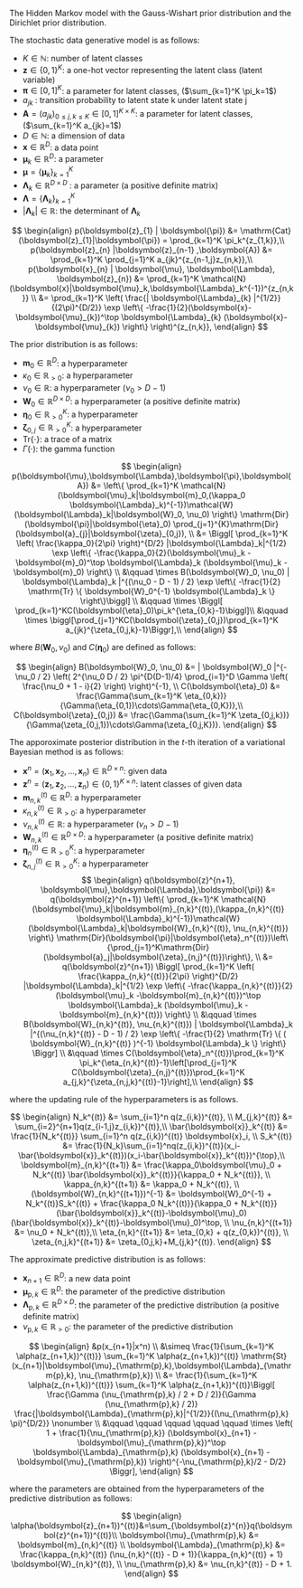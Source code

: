 <!-- Document Author
Ryohei Oka <o.ryohei07@gmail.com>
-->

The Hidden Markov model with the Gauss-Wishart prior distribution and the Dirichlet prior distribution.

The stochastic data generative model is as follows:

* $K \in \mathbb{N}$: number of latent classes
* $\boldsymbol{z} \in \{ 0, 1 \}^K$: a one-hot vector representing the latent class (latent variable)
* $\boldsymbol{\pi} \in [0, 1]^K$: a parameter for latent classes, ($\sum_{k=1}^K \pi_k=1$)
* $a_{jk}$ : transition probability to latent state k under latent state j
* $\boldsymbol{A}=(a_{jk})_{0\leq j,k\leq K} \in [0, 1]^{K\times K}$: a parameter for latent classes, ($\sum_{k=1}^K a_{jk}=1$)
* $D \in \mathbb{N}$: a dimension of data
* $\boldsymbol{x} \in \mathbb{R}^D$: a data point
* $\boldsymbol{\mu}_k \in \mathbb{R}^D$: a parameter
* $\boldsymbol{\mu} = \{ \boldsymbol{\mu}_k \}_{k=1}^K$
* $\boldsymbol{\Lambda}_k \in \mathbb{R}^{D\times D}$ : a parameter (a positive definite matrix)
* $\boldsymbol{\Lambda} = \{ \boldsymbol{\Lambda}_k \}_{k=1}^K$
* $| \boldsymbol{\Lambda}_k | \in \mathbb{R}$: the determinant of $\boldsymbol{\Lambda}_k$

$$
\begin{align}
    p(\boldsymbol{z}_{1} | \boldsymbol{\pi}) &= \mathrm{Cat}(\boldsymbol{z}_{1}|\boldsymbol{\pi}) = \prod_{k=1}^K \pi_k^{z_{1,k}},\\
    p(\boldsymbol{z}_{n} |\boldsymbol{z}_{n-1} ,\boldsymbol{A}) &= \prod_{k=1}^K \prod_{j=1}^K a_{jk}^{z_{n-1,j}z_{n,k}},\\
    p(\boldsymbol{x}_{n} | \boldsymbol{\mu}, \boldsymbol{\Lambda}, \boldsymbol{z}_{n}) &= \prod_{k=1}^K \mathcal{N}(\boldsymbol{x}|\boldsymbol{\mu}_k,\boldsymbol{\Lambda}_k^{-1})^{z_{n,k}} \\
    &= \prod_{k=1}^K \left( \frac{| \boldsymbol{\Lambda}_{k} |^{1/2}}{(2\pi)^{D/2}} \exp \left\{ -\frac{1}{2}(\boldsymbol{x}-\boldsymbol{\mu}_{k})^\top \boldsymbol{\Lambda}_{k} (\boldsymbol{x}-\boldsymbol{\mu}_{k}) \right\} \right)^{z_{n,k}},
\end{align}
$$

The prior distribution is as follows:

* $\boldsymbol{m}_0 \in \mathbb{R}^{D}$: a hyperparameter
* $\kappa_0 \in \mathbb{R}_{>0}$: a hyperparameter
* $\nu_0 \in \mathbb{R}$: a hyperparameter ($\nu_0 > D-1$)
* $\boldsymbol{W}_0 \in \mathbb{R}^{D\times D}$: a hyperparameter (a positive definite matrix)
* $\boldsymbol{\eta}_0 \in \mathbb{R}_{> 0}^K$: a hyperparameter
* $\boldsymbol{\zeta}_{0,j} \in \mathbb{R}_{> 0}^K$: a hyperparameter
* $\mathrm{Tr} \{ \cdot \}$: a trace of a matrix
* $\Gamma (\cdot)$: the gamma function

$$
\begin{align}
    p(\boldsymbol{\mu},\boldsymbol{\Lambda},\boldsymbol{\pi},\boldsymbol{A}) &= \left\{ \prod_{k=1}^K \mathcal{N}(\boldsymbol{\mu}_k|\boldsymbol{m}_0,(\kappa_0 \boldsymbol{\Lambda}_k)^{-1})\mathcal{W}(\boldsymbol{\Lambda}_k|\boldsymbol{W}_0, \nu_0) \right\} \mathrm{Dir}(\boldsymbol{\pi}|\boldsymbol{\eta}_0) \prod_{j=1}^{K}\mathrm{Dir}(\boldsymbol{a}_{j}|\boldsymbol{\zeta}_{0,j}), \\
    &= \Biggl[ \prod_{k=1}^K \left( \frac{\kappa_0}{2\pi} \right)^{D/2} |\boldsymbol{\Lambda}_k|^{1/2} \exp \left\{ -\frac{\kappa_0}{2}(\boldsymbol{\mu}_k -\boldsymbol{m}_0)^\top \boldsymbol{\Lambda}_k (\boldsymbol{\mu}_k - \boldsymbol{m}_0) \right\} \\
    &\qquad \times B(\boldsymbol{W}_0, \nu_0) | \boldsymbol{\Lambda}_k |^{(\nu_0 - D - 1) / 2} \exp \left\{ -\frac{1}{2} \mathrm{Tr} \{ \boldsymbol{W}_0^{-1} \boldsymbol{\Lambda}_k \} \right\}\biggl] \\
    &\qquad \times \Biggl[ \prod_{k=1}^KC(\boldsymbol{\eta}_0)\pi_k^{\eta_{0,k}-1}\biggl]\\
    &\qquad \times \biggl[\prod_{j=1}^KC(\boldsymbol{\zeta}_{0,j})\prod_{k=1}^K a_{jk}^{\zeta_{0,j,k}-1}\Biggr],\\
\end{align}
$$

where $B(\boldsymbol{W}_0, \nu_0)$ and $C(\boldsymbol{\eta}_0)$ are defined as follows:

$$
\begin{align}
    B(\boldsymbol{W}_0, \nu_0) &= | \boldsymbol{W}_0 |^{-\nu_0 / 2} \left( 2^{\nu_0 D / 2} \pi^{D(D-1)/4} \prod_{i=1}^D \Gamma \left( \frac{\nu_0 + 1 - i}{2} \right) \right)^{-1}, \\
    C(\boldsymbol{\eta}_0) &= \frac{\Gamma(\sum_{k=1}^K \eta_{0,k})}{\Gamma(\eta_{0,1})\cdots\Gamma(\eta_{0,K})},\\
    C(\boldsymbol{\zeta}_{0,j}) &= \frac{\Gamma(\sum_{k=1}^K \zeta_{0,j,k})}{\Gamma(\zeta_{0,j,1})\cdots\Gamma(\zeta_{0,j,K})}. 
\end{align}
$$

The apporoximate posterior distribution in the $t$-th iteration of a variational Bayesian method is as follows:

* $\boldsymbol{x}^n = (\boldsymbol{x}_1, \boldsymbol{x}_2, \dots , \boldsymbol{x}_n) \in \mathbb{R}^{D \times n}$: given data
* $\boldsymbol{z}^n = (\boldsymbol{z}_1, \boldsymbol{z}_2, \dots , \boldsymbol{z}_n) \in \{ 0, 1 \}^{K \times n}$: latent classes of given data
* $\boldsymbol{m}_{n,k}^{(t)} \in \mathbb{R}^{D}$: a hyperparameter
* $\kappa_{n,k}^{(t)} \in \mathbb{R}_{>0}$: a hyperparameter
* $\nu_{n,k}^{(t)} \in \mathbb{R}$: a hyperparameter $(\nu_n > D-1)$
* $\boldsymbol{W}_{n,k}^{(t)} \in \mathbb{R}^{D\times D}$: a hyperparameter (a positive definite matrix)
* $\boldsymbol{\eta}_n^{(t)} \in \mathbb{R}_{> 0}^K$: a hyperparameter
* $\boldsymbol{\zeta}_{n,j}^{(t)} \in \mathbb{R}_{> 0}^K$: a hyperparameter
$$
\begin{align}
    q(\boldsymbol{z}^{n+1}, \boldsymbol{\mu},\boldsymbol{\Lambda},\boldsymbol{\pi}) &= q(\boldsymbol{z}^{n+1}) \left\{ \prod_{k=1}^K \mathcal{N}(\boldsymbol{\mu}_k|\boldsymbol{m}_{n,k}^{(t)},(\kappa_{n,k}^{(t)} \boldsymbol{\Lambda}_k)^{-1})\mathcal{W}(\boldsymbol{\Lambda}_k|\boldsymbol{W}_{n,k}^{(t)}, \nu_{n,k}^{(t)}) \right\} \mathrm{Dir}(\boldsymbol{\pi}|\boldsymbol{\eta}_n^{(t)})\left\{\prod_{j=1}^K\mathrm{Dir}(\boldsymbol{a}_j|\boldsymbol{\zeta}_{n,j}^{(t)})\right\}, \\
    &= q(\boldsymbol{z}^{n+1}) \Biggl[ \prod_{k=1}^K \left( \frac{\kappa_{n,k}^{(t)}}{2\pi} \right)^{D/2} |\boldsymbol{\Lambda}_k|^{1/2} \exp \left\{ -\frac{\kappa_{n,k}^{(t)}}{2}(\boldsymbol{\mu}_k -\boldsymbol{m}_{n,k}^{(t)})^\top \boldsymbol{\Lambda}_k (\boldsymbol{\mu}_k - \boldsymbol{m}_{n,k}^{(t)}) \right\} \\
    &\qquad \times B(\boldsymbol{W}_{n,k}^{(t)}, \nu_{n,k}^{(t)}) | \boldsymbol{\Lambda}_k |^{(\nu_{n,k}^{(t)} - D - 1) / 2} \exp \left\{ -\frac{1}{2} \mathrm{Tr} \{ ( \boldsymbol{W}_{n,k}^{(t)} )^{-1} \boldsymbol{\Lambda}_k \} \right\} \Biggr] \\
    &\qquad \times C(\boldsymbol{\eta}_n^{(t)})\prod_{k=1}^K \pi_k^{\eta_{n,k}^{(t)}-1}\left[\prod_{j=1}^K C(\boldsymbol{\zeta}_{n,j}^{(t)})\prod_{k=1}^K a_{j,k}^{\zeta_{n,j,k}^{(t)}-1}\right],\\
\end{align}
$$

where the updating rule of the hyperparameters is as follows.

$$
\begin{align}
    N_k^{(t)} &= \sum_{i=1}^n q(z_{i,k})^{(t)}, \\
    M_{j,k}^{(t)} &= \sum_{i=2}^{n+1}q(z_{i-1,j}z_{i,k})^{(t)},\\
    \bar{\boldsymbol{x}}_k^{(t)} &= \frac{1}{N_k^{(t)}} \sum_{i=1}^n q(z_{i,k})^{(t)} \boldsymbol{x}_i, \\
    S_k^{(t)} &= \frac{1}{N_k}\sum_{i=1}^nq(z_{i,k})^{(t)}(x_i-\bar{\boldsymbol{x}}_k^{(t)})(x_i-\bar{\boldsymbol{x}}_k^{(t)})^{\top},\\
    \boldsymbol{m}_{n,k}^{(t+1)} &= \frac{\kappa_0\boldsymbol{\mu}_0 + N_k^{(t)} \bar{\boldsymbol{x}}_k^{(t)}}{\kappa_0 + N_k^{(t)}}, \\
    \kappa_{n,k}^{(t+1)} &= \kappa_0 + N_k^{(t)}, \\
    (\boldsymbol{W}_{n,k}^{(t+1)})^{-1} &= \boldsymbol{W}_0^{-1} + N_k^{(t)}S_k^{(t)} + \frac{\kappa_0 N_k^{(t)}}{\kappa_0 + N_k^{(t)}}(\bar{\boldsymbol{x}}_k^{(t)}-\boldsymbol{\mu}_0)(\bar{\boldsymbol{x}}_k^{(t)}-\boldsymbol{\mu}_0)^\top, \\
    \nu_{n,k}^{(t+1)} &= \nu_0 + N_k^{(t)},\\
    \eta_{n,k}^{(t+1)} &= \eta_{0,k} + q(z_{0,k})^{(t)}, \\
    \zeta_{n,j,k}^{(t+1)} &= \zeta_{0,j,k}+M_{j,k}^{(t)}.
\end{align}
$$

The approximate predictive distribution is as follows:

* $\boldsymbol{x}_{n+1} \in \mathbb{R}^D$: a new data point
* $\boldsymbol{\mu}_{\mathrm{p},k} \in \mathbb{R}^D$: the parameter of the predictive distribution
* $\boldsymbol{\Lambda}_{\mathrm{p},k} \in \mathbb{R}^{D \times D}$: the parameter of the predictive distribution (a positive definite matrix)
* $\nu_{\mathrm{p},k} \in \mathbb{R}_{>0}$: the parameter of the predictive distribution

$$
\begin{align}
    &p(x_{n+1}|x^n) \\
    &\simeq \frac{1}{\sum_{k=1}^K \alpha(z_{n+1,k})^{(t)}} \sum_{k=1}^K \alpha(z_{n+1,k})^{(t)} \mathrm{St}(x_{n+1}|\boldsymbol{\mu}_{\mathrm{p},k},\boldsymbol{\Lambda}_{\mathrm{p},k}, \nu_{\mathrm{p},k}) \\
    &= \frac{1}{\sum_{k=1}^K \alpha(z_{n+1,k})^{(t)}} \sum_{k=1}^K  \alpha(z_{n+1,k})^{(t)}\Biggl[ \frac{\Gamma (\nu_{\mathrm{p},k} / 2 + D / 2)}{\Gamma (\nu_{\mathrm{p},k} / 2)} \frac{|\boldsymbol{\Lambda}_{\mathrm{p},k}|^{1/2}}{(\nu_{\mathrm{p},k} \pi)^{D/2}} \nonumber \\
    &\qquad \qquad \qquad \qquad \qquad \times \left( 1 + \frac{1}{\nu_{\mathrm{p},k}} (\boldsymbol{x}_{n+1} - \boldsymbol{\mu}_{\mathrm{p},k})^\top \boldsymbol{\Lambda}_{\mathrm{p},k} (\boldsymbol{x}_{n+1} - \boldsymbol{\mu}_{\mathrm{p},k}) \right)^{-\nu_{\mathrm{p},k}/2 - D/2} \Biggr],
\end{align}
$$

where the parameters are obtained from the hyperparameters of the predictive distribution as follows:

$$
\begin{align}
    \alpha(\boldsymbol{z}_{n+1})^{(t)}&=\sum_{\boldsymbol{z}^{n}}q(\boldsymbol{z}^{n+1})^{(t)}\\
    \boldsymbol{\mu}_{\mathrm{p},k} &= \boldsymbol{m}_{n,k}^{(t)} \\
    \boldsymbol{\Lambda}_{\mathrm{p},k} &= \frac{\kappa_{n,k}^{(t)} (\nu_{n,k}^{(t)} - D + 1)}{\kappa_{n,k}^{(t)} + 1} \boldsymbol{W}_{n,k}^{(t)}, \\
    \nu_{\mathrm{p},k} &= \nu_{n,k}^{(t)} - D + 1.
\end{align}
$$
